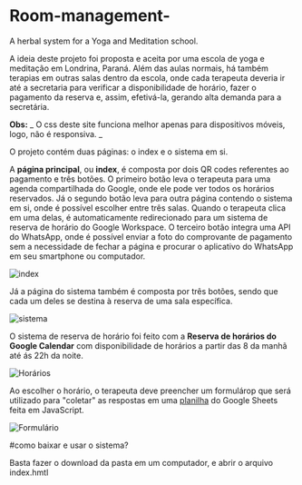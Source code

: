# Room-management-
A herbal system for a Yoga and Meditation school.


A ideia deste projeto foi proposta e aceita por uma escola de yoga e meditação em Londrina, Paraná. Além das aulas normais, há também terapias em outras salas dentro da escola, onde cada terapeuta deveria ir até a secretaria para verificar a disponibilidade de horário, fazer o pagamento da reserva e, assim, efetivá-la, gerando alta demanda para a secretária. 

**Obs:**  _ O css deste site funciona melhor apenas para dispositivos móveis, logo, não é responsiva. _

O projeto contém duas páginas: o index e o sistema em si. 

A **página principal**, ou **index**, é composta por dois QR codes referentes ao pagamento e três botões. O primeiro botão leva o terapeuta para uma agenda compartilhada do Google, onde ele pode ver todos os horários reservados.
Já o segundo botão leva para outra página contendo o sistema em si, onde é possível escolher entre três salas. Quando o terapeuta clica em uma delas, é automaticamente redirecionado para um sistema de reserva de horário do Google Workspace.
O terceiro botão integra uma API do WhatsApp, onde é possível enviar a foto do comprovante de pagamento sem a necessidade de fechar a página e procurar o aplicativo do WhatsApp em seu smartphone ou computador.

![index](https://github.com/maiarasalmaso/Room-management-/assets/91421583/cba143d8-b660-4d6a-81d0-f227352e050e)


Já a página do sistema também é composta por três botões, sendo que cada um deles se destina à reserva de uma sala específica.

![sistema](https://github.com/maiarasalmaso/Room-management-/assets/91421583/851f5149-28a4-43c9-8efd-bf81b40c6a6f)


O sistema de reserva de horário foi feito com a **Reserva de horários do Google Calendar** com disponibilidade de horários a partir das 8 da manhã até ás 22h da noite.

![Horários](https://github.com/maiarasalmaso/Room-management-/assets/91421583/56b4cf29-c7b2-433c-9b9a-7b28cec8cca6)


Ao escolher o horário, o terapeuta deve preencher um formulárop que será utilizado para "coletar" as respostas em uma [planilha](https://github.com/maiarasalmaso/calendar-to-google-sheets) do Google Sheets feita em JavaScript.

![Formulário](https://github.com/maiarasalmaso/Room-management-/assets/91421583/f457cb88-8570-4681-b368-374612f82104)

#como baixar e usar o sistema?

Basta fazer o download da pasta em um computador, e abrir o arquivo index.hmtl
